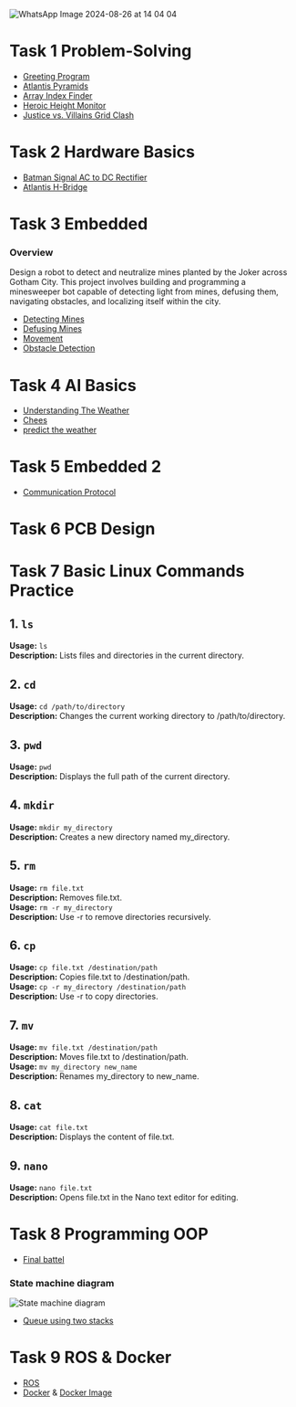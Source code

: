 ![WhatsApp Image 2024-08-26 at 14 04 04](https://github.com/user-attachments/assets/8b77e149-1269-42aa-aa3e-a6b51eb5d1a0)
# Task 1 Problem-Solving
* [Greeting Program](https://github.com/OMRTAREK/MIA/blob/Programming-Basics/Programming-Basics/Greeting%20Program.cpp)
* [Atlantis Pyramids](https://github.com/OMRTAREK/MIA/blob/Programming-Basics/Programming-Basics/Atlantis%20Pyramids.cpp)
* [Array Index Finder](https://github.com/OMRTAREK/MIA/blob/Programming-Basics/Programming-Basics/Array%20Index%20Finder.cpp)
* [Heroic Height Monitor](https://github.com/OMRTAREK/MIA/blob/Programming-Basics/Programming-Basics/Heroic%20Height%20Monitor.cpp)
* [Justice vs. Villains Grid Clash](https://github.com/OMRTAREK/MIA/blob/Programming-Basics/Programming-Basics/Justice%20vs.%20Villains%20Grid%20Clash.cpp.cpp)
# Task 2 Hardware Basics
* [Batman Signal AC to DC Rectifier](https://github.com/OMRTAREK/MIA/blob/Hardware-Basics/Hardware_Basics/Batman%20AC%20to%20DC%20rectifier.pdsprj)
* [Atlantis H-Bridge](https://github.com/OMRTAREK/MIA/blob/Hardware-Basics/Hardware_Basics/H-Bridge.pdsprj)
# Task 3 Embedded
### Overview
Design a robot to detect and neutralize mines planted by the Joker across Gotham City. This project involves building and programming a minesweeper bot capable of detecting light from mines, defusing them, navigating obstacles, and localizing itself within the city.
* [Detecting Mines](https://www.tinkercad.com/things/96NNPlrrUMQ-detecting-mines?sharecode=7ayqDFhpHGyLI_Fm-rxyOP2eGXw5gwyoZRjjqu7_JcM)
* [Defusing Mines‬](https://www.tinkercad.com/things/c6peTHRZHZp-defusing-mines?sharecode=4L51V70wvVkXUDGijhXU3ZNb-etZi9AFeDuIEGyS-Sw)
* [Movement](https://www.tinkercad.com/things/gFiM3lJXxWy-movement?sharecode=XZYH0FeF-POfOq1g98GXZ5gIZ5akKrGwwD0-llclq7I)
* [Obstacle Detection‬](https://www.tinkercad.com/things/2tqRrPLpd0Q-obstacle-detection?sharecode=RCemXpkwsPclkXnwRQ6E4wskrmYaAkN8gzp2TzmsX7w)
# Task 4 AI Basics
* [Understanding The Weather](https://github.com/OMRTAREK/MIA/tree/task-4-ML/Understanding%20The%20Weather)
* [Chees](https://github.com/OMRTAREK/MIA/blob/task-4-ML/chess/chess.py)
* [predict the weather](https://github.com/OMRTAREK/MIA/tree/task-4-ML/predict%20the%20weather)
# Task 5 Embedded 2
* [Communication Protocol](https://www.tinkercad.com/things/5KuwmPjM3rw-task1communicationprotocol?sharecode=hVciSAWMLX3nF-QWM2B4UT46RRrHqQptRwshq--fNJM)
# Task 6 PCB Design
# Task 7 Basic Linux Commands Practice

## 1. `ls`
**Usage:** `ls`  
**Description:** Lists files and directories in the current directory.

## 2. `cd`
**Usage:** `cd /path/to/directory`  
**Description:** Changes the current working directory to /path/to/directory.

## 3. `pwd`
**Usage:** `pwd`  
**Description:** Displays the full path of the current directory.

## 4. `mkdir`
**Usage:** `mkdir my_directory`  
**Description:** Creates a new directory named my_directory.

## 5. `rm`
**Usage:** `rm file.txt`  
**Description:** Removes file.txt.  
**Usage:** `rm -r my_directory`  
**Description:** Use -r to remove directories recursively.

## 6. `cp`
**Usage:** `cp file.txt /destination/path`  
**Description:** Copies file.txt to /destination/path.  
**Usage:** `cp -r my_directory /destination/path`  
**Description:** Use -r to copy directories.

## 7. `mv`
**Usage:** `mv file.txt /destination/path`  
**Description:** Moves file.txt to /destination/path.  
**Usage:** `mv my_directory new_name`  
**Description:** Renames my_directory to new_name.

## 8. `cat`
**Usage:** `cat file.txt`  
**Description:** Displays the content of file.txt.

## 9. `nano`
**Usage:** `nano file.txt`  
**Description:** Opens file.txt in the Nano text editor for editing.
# Task 8 Programming OOP
* [Final battel](https://github.com/OMRTAREK/MIA/blob/Programming-OOP/final%20battel.cpp)
### State machine diagram
![State machine diagram](https://github.com/user-attachments/assets/79b2aae0-4f1a-4d64-b6f0-6e487362690a)

* [Queue using two stacks](https://github.com/OMRTAREK/MIA/blob/Programming-OOP/final%20battel.cpp)
# Task 9 ROS & Docker
* [ROS](https://github.com/OMRTAREK/MIA/tree/ROS-%26-Docker/ROS)
* [Docker](https://github.com/OMRTAREK/MIA/tree/ROS-%26-Docker/Docker/python_interactive) & [Docker Image](https://hub.docker.com/r/omareltramsy/python_image)

